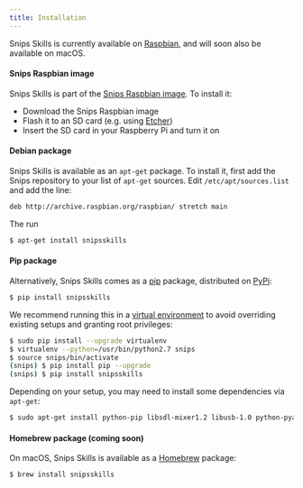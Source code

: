 ```yaml
---
title: Installation
---
```


Snips Skills is currently available on [Raspbian](https://www.raspberrypi.org/downloads/raspbian/), and will soon also be available on macOS.

#### Snips Raspbian image

Snips Skills is part of the [Snips Raspbian image](https://www.snips.ai/snips_raspbian_lite.zip). To install it:

- Download the Snips Raspbian image
- Flash it to an SD card (e.g. using [Etcher](https://etcher.io))
- Insert the SD card in your Raspberry Pi and turn it on

#### Debian package

Snips Skills is available as an `apt-get` package. To install it, first add the Snips repository to your list of `apt-get` sources. Edit `/etc/apt/sources.list` and add the line:

```sh
deb http://archive.raspbian.org/raspbian/ stretch main
```

The run

```sh
$ apt-get install snipsskills
```

#### Pip package

Alternatively, Snips Skills comes as a [pip](https://pypi.python.org/pypi/pip) package, distributed on [PyPi](https://pypi.python.org/pypi/snipsskills):

```sh
$ pip install snipsskills
```

We recommend running this in a [virtual environment](https://virtualenv.pypa.io/en/latest/) to avoid overriding existing setups and granting root privileges:

```sh
$ sudo pip install --upgrade virtualenv
$ virtualenv --python=/usr/bin/python2.7 snips
$ source snips/bin/activate
(snips) $ pip install pip --upgrade
(snips) $ pip install snipsskills
```

Depending on your setup, you may need to install some dependencies via `apt-get`:

```sh
$ sudo apt-get install python-pip libsdl-mixer1.2 libusb-1.0 python-pyaudio libsdl1.2-dev cython libudev-dev python-dev libsdl-image1.2-dev libsdl-mixer1.2-dev libsdl-ttf2.0-dev libsmpeg-dev python-numpy libportmidi-dev libswscale-dev libavformat-dev libavcodec-dev portaudio19-dev nodejs build-essential
```

#### Homebrew package (coming soon)

On macOS, Snips Skills is available as a [Homebrew](https://brew.sh/) package:

```sh
$ brew install snipsskills
```
